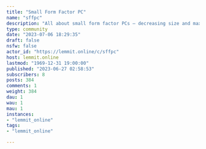 ```yaml
---
title: "Small Form Factor PC" 
name: "sffpc"
description: "All about small form factor PCs – decreasing size and maximizing space efficiency!."
type: community
date: "2023-07-06 18:29:35"
draft: false
nsfw: false
actor_id: "https://lemmit.online/c/sffpc"
host: lemmit.online
lastmod: "1969-12-31 19:00:00"
published: "2023-06-27 02:58:53"
subscribers: 8
posts: 384
comments: 1
weight: 384
dau: 1
wau: 1
mau: 1
instances:
- "lemmit_online"
tags: 
- "lemmit_online"

---
```

